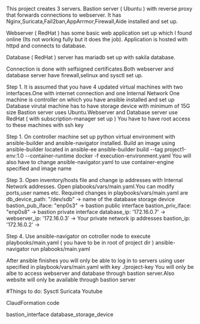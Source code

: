 This project creates 3 servers.
Bastion server ( Ubuntu ) with reverse proxy that forwards connections to webserver.
It has Nginx,Suricata,Fail2ban,AppArrmor,Firewall,Aide installed and set up.

Webserver ( RedHat ) has some basic web application set up which I found online (Its not working fully but it does the job).
Application is hosted with httpd and connects to database.

Database ( RedHat ) server has mariadb set up with sakila database.

Connection is done with selfsigned certificates.Both webserver and database server have firewall,selinux and sysctl set up. 

Step 1.
It is assumed that you have 4 updated virtual machines with two interfaces.One with internet connection and one Internal Network
One machine is controller on which you have ansible installed and set up
Database virutal machine has to have storage device with minimum of 15G size
Bastion server uses Ubuntu.Webserver and Database server use RedHat ( with subscription-manager set up ) 
You have to have root access to these machines with ssh key 

Step 1.
On controller machine set up python virtual environment with ansible-builder and ansible-navigator installed.
Build an image using ansible-builder located in ansible-ee
ansible-builder build --tag project1-env:1.0 --container-runtime docker -f execution-environment.yaml
You will also have to change ansible-navigator.yaml to use container-engine specified and image name

Step 3.
Open inventory/hosts file and change ip addresses with Internal Network addresses.
Open plabooks/vars/main.yaml.You can modify ports,user names etc.
Required changes in playbooks/vars/main.yaml are 
db_device_path: "/dev/sdb"   -> name of the database storage device 
bastion_pub_iface: "enp0s3"  -> bastion public interface
bastion_priv_iface: "enp0s8" -> bastion private interface
database_ip: '172.16.0.7'    ->
webserver_ip: '172.16.0.3'   -> Your private network ip addresses
bastion_ip: '172.16.0.2'     ->

Step 4.
Use ansible-navigator on cotroller node to execute playbooks/main.yaml ( you have to be in root of project dir )
ansible-navigator run plabooks/main.yaml

After ansible finishes you will only be able to log in to servers using user specified in playbook/vars/main.yaml with key ./project-key
You will only be albe to access webserver and database through bastion server.Also website will only be available through bastion server

#Things to do:
Sysctl
Suricata
Youtube


ClaudFormation code 

bastion_interface
database_storage_device
